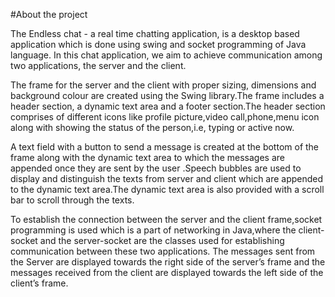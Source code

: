 #About the project

The Endless chat - a real time chatting application, is a desktop based application which is done using swing and socket programming of Java language.
In this chat application, we aim to achieve communication among two applications, the server and the client.

The frame for the server and the client with proper sizing, dimensions and background colour are created using the Swing library.The frame includes a header section, a dynamic text area and a footer section.The header section comprises of different icons like profile picture,video call,phone,menu icon along with  showing the status of the person,i.e, typing or active now.

A text field with a button to send a message is created at the bottom of the frame along with the dynamic text area to which the messages are appended once they are sent by the user .Speech bubbles are used to display and distinguish  the texts from server and client  which are appended to the dynamic text area.The dynamic text area is also provided with a scroll bar to scroll through the texts.

To establish the connection between  the server and the client frame,socket programming is used which is a part of networking in Java,where the client-socket and the server-socket are the classes used for establishing communication between these two applications. The messages sent from the Server are displayed towards the right side of the server’s frame and the messages received from the client are displayed towards the left side of the client’s frame. 
